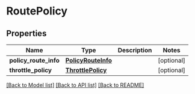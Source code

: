 # RoutePolicy

## Properties
Name | Type | Description | Notes
------------ | ------------- | ------------- | -------------
**policy_route_info** | [**PolicyRouteInfo**](PolicyRouteInfo.md) |  | [optional] 
**throttle_policy** | [**ThrottlePolicy**](ThrottlePolicy.md) |  | [optional] 

[[Back to Model list]](../README.md#documentation-for-models) [[Back to API list]](../README.md#documentation-for-api-endpoints) [[Back to README]](../README.md)


